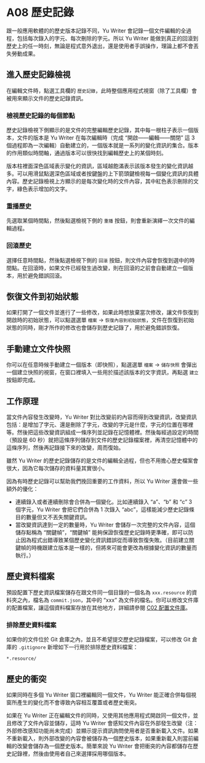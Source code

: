 # A08 歷史記錄

跟一般應用軟體的的歷史版本記錄不同，Yu Writer 會記錄一個文件編輯的全過程，包括每次錄入的字元、每次刪除的字元。所以 Yu Writer 能做到真正的回滾到歷史上的任一時刻，無論是程式意外退出，還是使用者手誤操作，理論上都不會丟失勞動成果。

## 進入歷史記錄檢視

在編輯文件時，點選工具欄的 `歷史記錄`，此時整個應用程式視窗（除了工具欄）會被用來顯示文件的歷史記錄資訊。

### 檢視歷史記錄的每個節點

歷史記錄檢視下側顯示的是文件的完整編輯歷史記錄，其中每一根柱子表示一個版本，文件的版本是 Yu Writer 在每次編輯時（完成 “開啟——編輯——關閉” 這 3 個過程即為一次編輯）自動建立的，一個版本就是一系列的變化資訊的集合。版本的作用類似時間軸，通過版本可以很快找到編輯歷史上的某個時刻。

版本柱裡面深色區域表示變化的資訊，區域越飽滿表示該版本發生的變化資訊越多。可以用滑鼠點選深色區域或者按鍵盤的上下箭頭鍵檢視每一個變化資訊的具體內容。歷史記錄檢視上方顯示的是每次變化時的文件內容，其中紅色表示刪除的文字，綠色表示增加的文字。

### 重播歷史

先選取某個時間點，然後點選檢視下側的 `重播` 按鈕，則會重新演繹一次文件的編輯過程。

### 回滾歷史

選擇任意時間點，然後點選檢視下側的 `回滾` 按鈕，則文件內容會恢復到選中的時間點。在回滾時，如果文件已經發生過改變，則在回滾的之前會自動建立一個版本，用於避免錯誤回滾。

## 恢復文件到初始狀態

如果打開了一個文件並進行了一些修改，如果此時想放棄當次修改，讓文件恢復到開啟時的初始狀態，可以點選選單 `檔案` -> `恢復內容到初始狀態`，文件在恢復到初始狀態的同時，剛才所作的修改也會儲存到歷史記錄了，用於避免錯誤恢復。

## 手動建立文件快照

你可以在任意時候手動建立一個版本（即快照），點選選單 `檔案` -> `儲存快照` 會彈出一個建立快照的視窗，在窗口裡填入一些用於描述該版本的文字資訊，再點選 `建立` 按鈕即完成。

## 工作原理

當文件內容發生改變時，Yu Writer 對比改變前的內容而得到改變資訊，改變資訊包括：是增加了字元、還是刪除了字元，改變的字元是什麼，字元的位置在哪裡等。然後把這些改變資訊組成一條序列並記錄在記憶體裡。然後每經過設定的時間（預設是 60 秒）就把這條序列儲存到文件的歷史記錄檔案裡，再清空記憶體中的這條序列，然後再記錄接下來的改變，周而復始。

雖然 Yu Writer 的歷史記錄儲存的是文件的編輯全過程，但也不用擔心歷史檔案會很大，因為它每次儲存的資料量其實很小。

因為有時歷史記錄可以幫助我們挽回重要的工作資料，所以 Yu Writer 還會做一些額外的優化：

* 連續錄入或者連續刪除會合併為一個變化。比如連續錄入 “a”、“b” 和 “c” 3 個字元，Yu Writer 會把它們合併為 1 次錄入 “abc”，這樣能減少歷史記錄條目的數量但又不丟失關鍵資訊。
* 當改變資訊達到一定的數量時，Yu Writer 會儲存一次完整的文件內容，這個儲存點稱為 “關鍵幀”，“關鍵幀” 能夠保證恢復歷史記錄時更準確，即可以防止因為程式出錯導致某個歷史變化資訊錯誤從而導致恢復失敗。（目前建立關鍵幀的時機跟建立版本是一樣的，但將來可能會更改為根據變化資訊的數量而執行。）

## 歷史資料檔案

預設配置下歷史資訊檔案儲存在跟文件同一個目錄的一個名為 `xxx.resource` 的資料夾之內，檔名為 `commit.json`，其中的 “xxx” 為文件的檔名。你可以修改文件庫的配置檔案，讓這個資料檔案存放在其他地方，詳細請參閱 [C02 配置文件庫](c02-配置文件庫)。

### 排除歷史資料檔案

如果你的文件位於 Git 倉庫之內，並且不希望提交歷史記錄檔案，可以修改 Git 倉庫的 `.gitignore` 新增如下一行用於排除歷史資料檔案：

```config
*.resource/
```

## 歷史的衝突

如果同時在多個 Yu Writer 窗口裡編輯同一個文件，Yu Writer 能正確合併每個視窗所產生的變化而不會導致內容相互覆蓋或者歷史衝突。

如果在 Yu Writer 正在編輯文件的同時，又使用其他應用程式開啟同一個文件，並且修改了文件內容並儲存，這時 Yu Writer 會感知文件內容在外部發生改變（注：外部修改感知功能尚未完成）並顯示提示資訊詢問使用者是否重新載入文件。如果不重新載入，則外部改變的內容會被儲存為一個歷史版本，如果重新載入則當前編輯的改變會儲存為一個歷史版本。簡單來說 Yu Writer 會把衝突的內容都儲存在歷史記錄裡，然後由使用者自己來選擇採用哪個版本。

